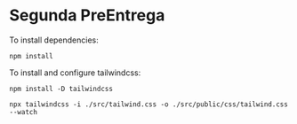   # Segunda PreEntrega

To install dependencies:

`npm install`

To install and configure tailwindcss:

`npm install -D tailwindcss`

`npx tailwindcss -i ./src/tailwind.css -o ./src/public/css/tailwind.css --watch`
